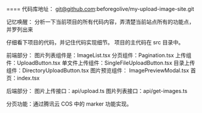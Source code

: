 ====
代码库地址：
git@github.com:beforegolive/my-upload-image-site.git

记忆唤醒：
分析一下当前项目的所有代码内容，弄清楚当前站点所有的功能点，并罗列出来

仔细看下项目的代码，并记住代码实现细节。
项目的主代码在 src 目录中。

前端部分：
图片列表组件是：ImageList.tsx
分页组件：Pagination.tsx
上传组件：UploadButton.tsx
单文件上传组件：SingleFileUploadButton.tsx
目录上传组件：DirectoryUploadButton.tsx
图片预览组件： ImagePreviewModal.tsx
首页：index.tsx

后端部分：
图片上传接口：api/upload.ts
图片列表接口：api/get-images.ts

分页功能：通过腾讯云 COS 中的 marker 功能实现。
